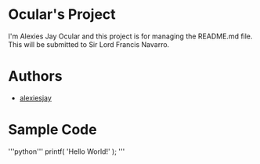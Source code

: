 # Ocular's Project
I'm Alexies Jay Ocular and this project is for managing the README.md file. This will be submitted to Sir Lord Francis Navarro.
# Authors
- [alexiesjay](https://github.com/alexiesjay)
# Sample Code
'''python'''
printf( 'Hello World!' );
'''

